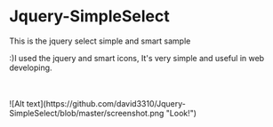 # Jquery-SimpleSelect
This is the jquery select simple and smart sample<br>

:)I used the jquery and smart icons, It's very simple and useful in web developing.<br>

<br>
<br>
![Alt text](https://github.com/david3310/Jquery-SimpleSelect/blob/master/screenshot.png "Look!")
